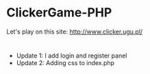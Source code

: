 # ClickerGame-PHP
Let's play on this site: http://www.clicker.ugu.pl/
#
- Update 1: I add login and register panel
- Update 2: Adding css to index.php
